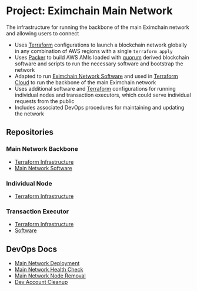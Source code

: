 # Project: Eximchain Main Network

The infrastructure for running the backbone of the main Eximchain network and allowing users to connect

* Uses [Terraform](https://www.terraform.io/) configurations to launch a blockchain network globally in any combination of AWS regions with a single `terraform apply`
* Uses [Packer](http://packer.io/) to build AWS AMIs loaded with [quorum](https://github.com/jpmorganchase/quorum) derived blockchain software and scripts to run the necessary software and bootstrap the network
* Adapted to run [Eximchain Network Software](https://github.com/Eximchain/go-ethereum) and used in [Terraform Cloud](https://www.terraform.io/docs/cloud/index.html) to run the backbone of the main Eximchain network
* Uses additional software and [Terraform](https://www.terraform.io/) configurations for running individual nodes and transaction executors, which could serve individual requests from the public
* Includes associated DevOps procedures for maintaining and updating the network

## Repositories

### Main Network Backbone

* [Terraform Infrastructure](https://github.com/Lsquared13/terraform-aws-quorum-cluster)
* [Main Network Software](https://github.com/Lsquared13/go-ethereum)

### Individual Node

* [Terraform Infrastructure](https://github.com/Lsquared13/terraform-aws-eximchain-node)

### Transaction Executor

* [Terraform Infrastructure](https://github.com/Lsquared13/terraform-aws-eximchain-tx-executor)
* [Software](https://github.com/Lsquared13/eximchain-transaction-executor)

## DevOps Docs

* [Main Network Deployment](https://github.com/Lsquared13/eximchain-notes-public/blob/master/devops/deployment.md)
* [Main Network Health Check](https://github.com/Lsquared13/eximchain-notes-public/blob/master/devops/health-check.md)
* [Main Network Node Removal](https://github.com/Lsquared13/eximchain-notes-public/blob/master/devops/node-removal.md)
* [Dev Account Cleanup](https://github.com/Lsquared13/eximchain-notes-public/blob/master/devops/clean-dev.md)
